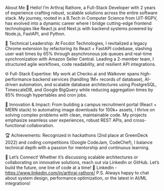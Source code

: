 About Me 👋
Hello! I’m Arthraj Rathore, a Full-Stack Developer with 2 years of experience crafting robust, scalable solutions across the entire software stack. My journey, rooted in a B.Tech in Computer Science from UIT-RGPV, has evolved into a dynamic career where I bridge cutting-edge frontend technologies like React.js and Next.js with backend systems powered by Node.js, FastAPI, and Python.

🚀 Technical Leadership: At Focdot Technologies, I revitalized a legacy Chrome extension by refactoring its React + FastAPI codebase, slashing user wait times by 65% through asynchronous job queues and real-time synchronization with Amazon Seller Central. Leading a 2-member team, I structured agile workflows, code readability, and resilient API integrations.

🌐 Full-Stack Expertise: My work at Checko.ai and Walkover spans high-performance backend services (handling 1M+ records of database), AI-driven automation, and scalable database architectures using PostgreSQL, TimescaleDB, and Google BigQuery while reducing aggregation times by 85% through hypertables and cron jobs.

🔧 Innovation & Impact: From building a campus recruitment portal (React + MERN stack) to automating image downloads for 100k+ assets, I thrive on solving complex problems with clean, maintainable code. My projects emphasize seamless user experiences, robust REST APIs, and cross-functional collaboration.

🏆 Achievements: Recognized in hackathons (2nd place at GreenDeck 2022) and coding competitions (Google CodeJam, CodeChef), I balance technical depth with a passion for mentorship and continuous learning.

🔗 Let’s Connect! Whether it’s discussing scalable architectures or collaborating on innovative solutions, reach out via LinkedIn or GitHub. Let’s build the future, one line of code at a time! 🚀
LinkedIn - https://www.linkedin.com/in/arthraj-rathore/
P.S. Always happy to chat about system design, performance optimization, or the latest in AI/ML integrations!
